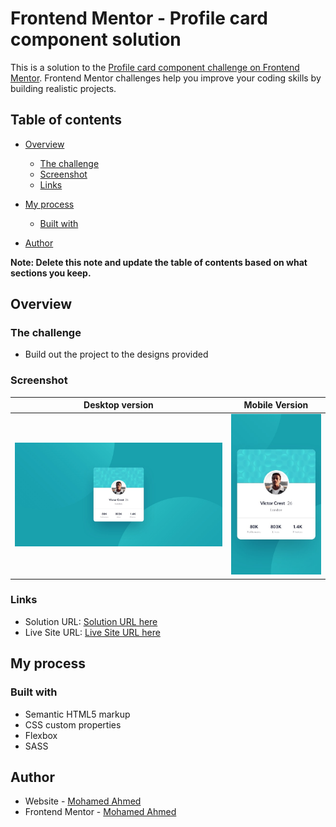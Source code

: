 # Frontend Mentor - Profile card component solution

This is a solution to the [Profile card component challenge on Frontend Mentor](https://www.frontendmentor.io/challenges/profile-card-component-cfArpWshJ). Frontend Mentor challenges help you improve your coding skills by building realistic projects.

## Table of contents

- [Overview](#overview)
  - [The challenge](#the-challenge)
  - [Screenshot](#screenshot)
  - [Links](#links)
- [My process](#my-process)

  - [Built with](#built-with)

- [Author](#author)

**Note: Delete this note and update the table of contents based on what sections you keep.**

## Overview

### The challenge

- Build out the project to the designs provided

### Screenshot

| Desktop version                                     |                   Mobile Version                   |
| --------------------------------------------------- | :------------------------------------------------: |
| ![Solution Screenshot](./design/desktop-design.jpg) | ![Solution Screenshot](./design/mobile-design.jpg) |

### Links

- Solution URL: [Solution URL here](https://github.com/mnsa2020/profile-card-component-main)
- Live Site URL: [Live Site URL here](https://mnsa2020.github.io/profile-card-component-main/)

## My process

### Built with

- Semantic HTML5 markup
- CSS custom properties
- Flexbox
- SASS

## Author

- Website - [Mohamed Ahmed](https://github.com/mnsa2020)
- Frontend Mentor - [Mohamed Ahmed](https://www.frontendmentor.io/profile/mnsa2020)
